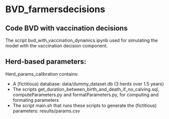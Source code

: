 # BVD_farmersdecisions


## Code BVD with vaccination decisions
The script bvd_with_vaccination_dynamics.ipynb used for simulating the model with the vaccination decision component.

## Herd-based parameters:

Herd_params_calibration contains:
- A (fictitious) database: data/dummy_dataset.db (3 herds over 1.5 years) 
- The scripts get_duration_between_birth_and_death_if_no_calving.sql, computeParameters.py and formatParameters.py, for computing and formating parameters
- The script main.sh that runs these scripts to generate the (fictitious) parameters: results/params.csv
